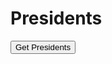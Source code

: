 # Presidents

<div>
  <button id="getPresidents" type="button"> Get Presidents </button>
</div>

<div>
  <ul id='bar'>
  </ul>
</div>
